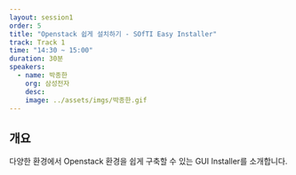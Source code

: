 ```yaml
---
layout: session1
order: 5
title: "Openstack 쉽게 설치하기 - SOfTI Easy Installer"
track: Track 1
time: "14:30 ~ 15:00"
duration: 30분
speakers:
  - name: 박종한
    org: 삼성전자
    desc: 
    image: ../assets/imgs/박종한.gif
---
```


## 개요

다양한 환경에서 Openstack 환경을 쉽게 구축할 수 있는 GUI Installer를 소개합니다.

